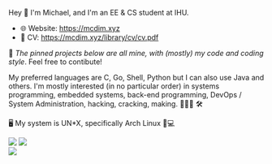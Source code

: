 Hey 👋
I'm Michael, and I'm an EE & CS student at IHU.

+ 🌐 Website: https://mcdim.xyz
+ 📜 CV: https://mcdim.xyz/library/cv/cv.pdf

📌 *The pinned projects below are all mine, with (mostly) my code and coding style*. Feel free to contibute!

My preferred languages are C, Go, Shell, Python but I can also use Java and others. I'm mostly interested (in no particular order) in systems programming, embedded systems, back-end programming, DevOps / System Administration, hacking, cracking, making. 👨🏻‍💻 🛠️

🖥️ My system is UN*X, specifically Arch Linux 🐧💻

![](https://github-profile-summary-cards.vercel.app/api/cards/profile-details?username=MichaelDim02&theme=moltack)
![](https://github-profile-summary-cards.vercel.app/api/cards/repos-per-language?username=MichaelDim02&theme=moltack)   
 ![](https://github-profile-summary-cards.vercel.app/api/cards/stats?username=MichaelDim02&theme=moltack)
